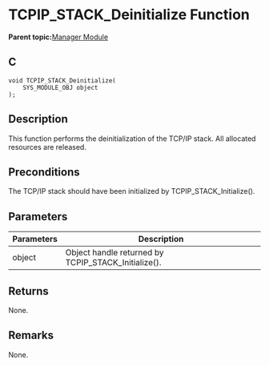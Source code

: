 # TCPIP\_STACK\_Deinitialize Function

**Parent topic:**[Manager Module](GUID-B37C4F4C-DC2D-48D9-9909-AACBA987B57A.md)

## C

```
void TCPIP_STACK_Deinitialize(
    SYS_MODULE_OBJ object
);
```

## Description

This function performs the deinitialization of the TCP/IP stack. All allocated resources are released.

## Preconditions

The TCP/IP stack should have been initialized by TCPIP\_STACK\_Initialize\(\).

## Parameters

|Parameters|Description|
|----------|-----------|
|object|Object handle returned by TCPIP\_STACK\_Initialize\(\).|

## Returns

None.

## Remarks

None.

